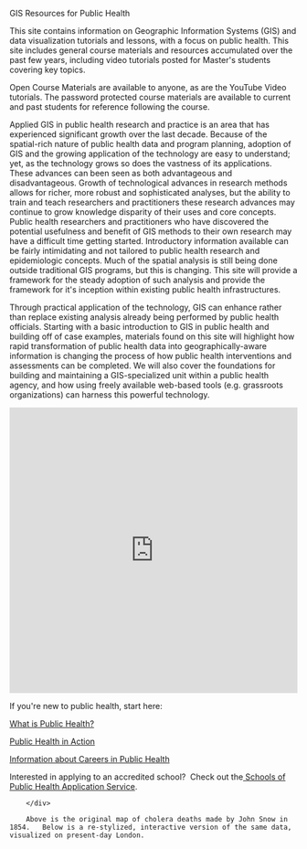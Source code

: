 GIS Resources for Public Health

This site contains information on Geographic Information Systems (GIS) and data visualization tutorials and lessons, with a focus on public health.  This site includes general course materials and resources accumulated over the past few years, including video tutorials posted for Master's students covering key topics.

Open Course Materials are available to anyone, as are the YouTube Video tutorials.  The password protected course materials are available to current and past students for reference following the course.

Applied GIS in public health research and practice is an area that has experienced significant growth over the last decade.  Because of the spatial-rich nature of public health data and program planning, adoption of GIS and the growing application of the technology are easy to understand; yet, as the technology grows so does the vastness of its applications.  These advances can been seen as both advantageous and disadvantageous.  Growth of technological advances in research methods allows for richer, more robust and sophisticated analyses, but the ability to train and teach researchers and practitioners these research advances may continue to grow knowledge disparity of their uses and core concepts.  Public health researchers and practitioners who have discovered the potential usefulness and benefit of GIS methods to their own research may have a difficult time getting started.  Introductory information available can be fairly intimidating and not tailored to public health research and epidemiologic concepts.  Much of the spatial analysis is still being done outside traditional GIS programs, but this is changing. This site will provide a framework for the steady adoption of such analysis and provide the framework for it's inception within existing public health infrastructures.

Through practical application of the technology, GIS can enhance rather than replace existing analysis already being performed by public health officials. Starting with a basic introduction to GIS in public health and building off of case examples, materials found on this site will highlight how rapid transformation of public health data into geographically-aware information is changing the process of how public health interventions and assessments can be completed. We will also cover the foundations for building and maintaining a GIS-specialized unit within a public health agency, and how using freely available web-based tools (e.g. grassroots organizations) can harness this powerful technology. 

<div class="sqs-block code-block sqs-block-code" data-block-type="23" id="block-yui_3_10_1_1_1400852221439_13171"><div class="sqs-block-content"><iframe width='100%' height='500px' frameBorder='0' src='http://a.tiles.mapbox.com/v3/cgoranson.iadfb7eb/attribution,zoompan,zoomwheel,share.html'></iframe></div></div><div class="sqs-block html-block sqs-block-html" data-block-type="2" id="block-yui_3_17_2_1_1405211578765_20562"><div class="sqs-block-content"><p>If you're new to public health, start here:</p><p><a target="_blank" href="http://www.whatispublichealth.org">What is Public Health?</a></p><p><a target="_blank" href="http://www.thisispublichealth.org">Public Health in Action</a></p><p><a target="_blank" href="http://www.iampublichealth.org">Information about Careers in Public Health</a></p><p>Interested in applying to an accredited school? &nbsp;Check out the<a target="_blank" href="http://www.sophas.org/"> Schools of Public Health Application Service</a>.</p></div></div></div></div></div>

        </div>
        
        Above is the original map of cholera deaths made by John Snow in 1854.   Below is a re-stylized, interactive version of the same data, visualized on present-day London.
